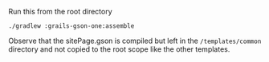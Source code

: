 Run this from the root directory

`./gradlew :grails-gson-one:assemble`

Observe that the sitePage.gson is compiled but left in the `/templates/common` directory and not copied to the root scope like the other templates. 